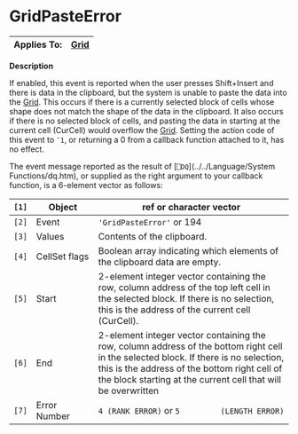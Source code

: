 




<h1 class="heading"><span class="name">GridPasteError</span></h1>

| Applies To: | [Grid](./grid.md) |
| --- | ---  |


**Description**


If enabled, this event is reported when the user presses Shift+Insert and
there is data in the clipboard, but the system is unable to paste the data into
the [Grid](./grid.md). This occurs if there is a currently
selected block of cells whose shape does not match the shape of the data in the
clipboard. It also occurs if there is no selected block of cells, and pasting
the data in starting at the current cell (CurCell) would overflow the [Grid](./grid.md).
Setting the action code of this event to `¯1`, or returning a 0 from a callback function attached to it, has no effect.


The event message reported as the result of [`⎕DQ`](../../Language/System Functions/dq.htm),
or supplied as the right argument to your callback function, is a 6-element
vector as follows:


| `[1]` | Object | ref or character vector |
| --- | --- | ---  |
| `[2]` | Event | `'GridPasteError'` or 194 |
| `[3]` | Values | Contents of the clipboard. |
| `[4]` | CellSet flags | Boolean array indicating which elements of the clipboard data are         empty. |
| `[5]` | Start | 2-element integer vector containing the row, column address of the top         left cell in the selected block. If there is no selection, this is the         address of the current cell (CurCell). |
| `[6]` | End | 2-element integer vector containing the row, column address of the         bottom right cell in the selected block. If there is no selection, this         is the address of the bottom right cell of the block starting at the         current cell that will be overwritten |
| `[7]` | Error Number | `4 (RANK ERROR)` or `5         (LENGTH ERROR)` |



